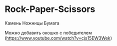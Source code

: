 # Rock-Paper-Scissors
Камень Ножницы Бумага

Можно добавить окошко с победителем (https://www.youtube.com/watch?v=cjs15EW3Wek)
